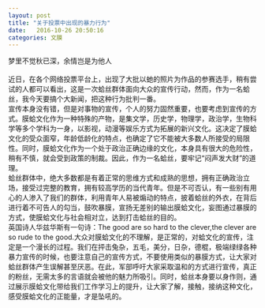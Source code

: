 ```yaml
---
layout: post
title: "关于投票中出现的暴力行为"
date:   2016-10-26 20:50:16
categories: 文膜
---
```


梦里不觉秋已深，余情岂是为他人<br/>
<br/>
        近日，在各个网络投票平台上，出现了大批以虵的照片为作品的参赛选手，稍有尝试的人都可以看出，这是一次蛤丝群体面向大众的宣传行动，然而，作为一名蛤丝，我今天要搞个大新闻，把这种行为批判一番。<br/>
        宣传本身没有错，但是对事物的宣传，个人的努力固然重要，也要考虑到宣传的方式。膜蛤文化作为一种特殊的产物，是集文学，历史学，物理学，政治学，生物科学等多个学科为一身，以影视，动漫等娱乐方式为拓展的新兴文化。这决定了膜蛤文化的受众面窄，年龄低龄化的特点，也确定了它不能被大多数人所接受的局限性。同时，膜蛤文化作为一个处于政治正确边缘的文化，本身具有很大的危险性，稍有不慎，就会受到政策的制裁。因此，作为一名蛤丝，要牢记“闷声发大财”的道理。<br/>
      蛤丝群体中，绝大多数都是有着正常的思维方式和成熟的思想，拥有正确政治立场，接受过完整的教育，拥有较高学历的当代青年。但是不可否认，有一些别有用心的人渗入了我们的群体，利用青年人易被煽动的特点，披着蛤丝的外衣，在背后进行着不可告人的勾当，鼓吹暴膜，宣扬无差别的输出膜蛤文化，妄图通过暴膜的方式，使膜蛤文化与社会相对立，达到打击蛤丝的目的。<br/>
        英国诗人华兹华斯有一句诗：The good are so hard to the clever,the clever are so rude to the good.大众对膜蛤文化的不理解，是正常的，对蛤文化的宣传，注定是一个漫长的过程。我们在抨击兔杂，五毛，美分，日杂，德棍，极端绿绿各种暴力宣传的时候，也要注意自己的宣传方式，不要使用类似的暴膜方式，让大家对蛤丝群体产生误解甚至厌恶。在此，军部呼吁大家采取温和的方式进行宣传，真正的粉丝，无需太多的言语就会被他的魅力所吸引。同时，蛤丝本身要以身作则，通过展示膜蛤文化带给我们工作学习上的提升，让大家了解，接触，接纳这种文化，感受膜蛤文化的正能量，才是坠吼的。    <br/>
